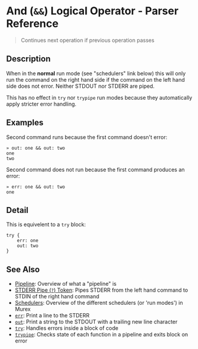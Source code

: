# And (`&&`) Logical Operator - Parser Reference

> Continues next operation if previous operation passes

## Description

When in the **normal** run mode (see "schedulers" link below) this will only
run the command on the right hand side if the command on the left hand side
does not error. Neither STDOUT nor STDERR are piped.

This has no effect in `try` nor `trypipe` run modes because they automatically
apply stricter error handling.

## Examples

Second command runs because the first command doesn't error:

    » out: one && out: two
    one
    two
    
Second command does not run because the first command produces an error:

    » err: one && out: two
    one

## Detail

This is equivelent to a `try` block:

    try {
        err: one
        out: two
    }

## See Also

* [Pipeline](../user-guide/pipeline.md):
  Overview of what a "pipeline" is
* [STDERR Pipe (`?`) Token](../parser/pipe-err.md):
  Pipes STDERR from the left hand command to STDIN of the right hand command
* [Schedulers](../user-guide/schedulers.md):
  Overview of the different schedulers (or 'run modes') in Murex
* [`err`](../commands/err.md):
  Print a line to the STDERR
* [`out`](../commands/out.md):
  Print a string to the STDOUT with a trailing new line character
* [`try`](../commands/try.md):
  Handles errors inside a block of code
* [`trypipe`](../commands/trypipe.md):
  Checks state of each function in a pipeline and exits block on error